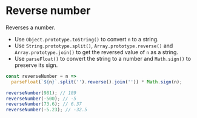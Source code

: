 # Reverse number

Reverses a number.

* Use `Object.prototype.toString()` to convert `n` to a string.
* Use `String.prototype.split()`, `Array.prototype.reverse()` and `Array.prototype.join()` to get the reversed value of `n` as a string.
* Use `parseFloat()` to convert the string to a number and `Math.sign()` to preserve its sign.

```js
const reverseNumber = n =>
  parseFloat(`${n}`.split('').reverse().join('')) * Math.sign(n);
```

```js
reverseNumber(981); // 189
reverseNumber(-500); // -5
reverseNumber(73.6); // 6.37
reverseNumber(-5.23); // -32.5
```
